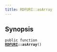 ```yaml
---
title: RDFURI::asArray
---
```


## Synopsis

<code>public function <b><a href="RDFURI">RDFURI</a>::asArray</b>()</code>

